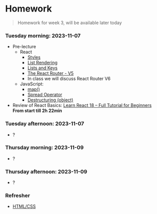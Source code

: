 # Homework

> Homework for week 3, will be available later today

### Tuesday morning: 2023-11-07

- Pre-lecture
  - React
    - [Styles]
    - [List Rendering]
    - [Lists and Keys]
    - [The React Router - V5]
    - In class we will discuss React Router V6
  - JavaScript:
    - [map()]
    - [Spread Operator]
    - [Destructuring (object)]
- Review of React Basics: [Learn React 18 – Full Tutorial for Beginners] **From start till 2h 22min**



### Tuesday afternoon: 2023-11-07

- ?


### Thursday morning: 2023-11-09

- ?


### Thursday afternoon: 2023-11-09

- ?

### Refresher

- [HTML/CSS](https://internetingishard.netlify.app/html-and-css/)

<!-- Links -->
[Learn React 18 – Full Tutorial for Beginners]:https://youtu.be/Flbw5BX_AX0?si=Pch8zLMRoSJwQzTQ
[map()]:https://youtu.be/80KX6aD9R7M
[Spread Operator]:https://youtu.be/4Zyr5a3m0Fc
[How To Use Postman (8min)]:https://youtu.be/wmz1sGZp814
[Styles]:https://youtu.be/NbTrGcz4DW8
[List Rendering]:https://youtu.be/5s8Ol9uw-yM
[Lists and Keys]:https://youtu.be/0sasRxl35_8
[Destructuring (object)]:https://youtu.be/i4vhNKihfto
[The React Router - V5]:https://youtu.be/aZGzwEjZrXc
